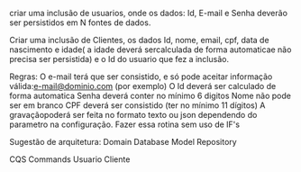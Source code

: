 criar uma inclusão  de usuarios, onde os dados: Id, E-mail e Senha deverão ser persistidos em N fontes de dados.

Criar uma inclusão de Clientes, os dados Id, nome, email, cpf, data de nascimento e idade( a idade deverá sercalculada de forma automaticae não precisa ser persistida) e o Id do usuario que fez a inclusão.


Regras:
O e-mail terá que ser consistido, e só pode aceitar informação válida:e-mail@dominio.com (por exemplo)
O Id  deverá ser calculado de forma automatica
Senha deverá conter no mínimo 6 digitos
Nome não pode ser em branco
CPF deverá ser consistido (ter no mínimo 11 dígitos)
A gravaçãopoderá ser feita no formato texto ou json dependendo do parametro na configuração. Fazer essa rotina sem uso de IF's



Sugestão de  arquitetura:
Domain
Database
   Model
   Repository

CQS
Commands
    Usuario
    Cliente
